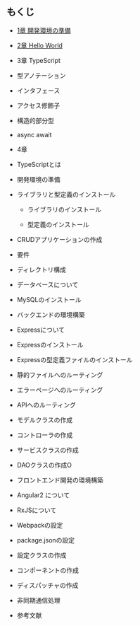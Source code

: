 ## もくじ

  * [1章 開発環境の準備](./chapter-1/index.md)

  * [2章 Hello World](./chapter-2/index.md)

  * 3章 TypeScript

   - 型アノテーション

   - インタフェース

   - アクセス修飾子

   - 構造的部分型

   - async await

  * 4章 



 * TypeScriptとは

 * 開発環境の準備


 * ライブラリと型定義のインストール
   
   - ライブラリのインストール
 
   - 型定義のインストール

 * CRUDアプリケーションの作成
   
  - 要件
  
  - ディレクトリ構成

  - データベースについて
  
  - MySQLのインストール


 * バックエンドの環境構築

  - Expressについて

  - Expressのインストール

  - Expressの型定義ファイルのインストール

  - 静的ファイルへのルーティング
  
  - エラーページへのルーティング
  
  - APIへのルーティング

  - モデルクラスの作成

  - コントローラの作成
  
  - サービスクラスの作成
  
  - DAOクラスの作成O


 * フロントエンド開発の環境構築

  - Angular2 について
   
  - RxJSについて

  - Webpackの設定

  - package.jsonの設定

  - 設定クラスの作成

  - コンポーネントの作成

  - ディスパッチャの作成

  - 非同期通信処理


 * 参考文献
